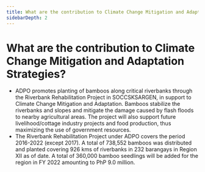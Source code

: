 ```yaml
---
title: What are the contribution to Climate Change Mitigation and Adaptation Strategies?
sidebarDepth: 2
---
```


# What are the contribution to Climate Change Mitigation and Adaptation Strategies?


 - ADPO promotes planting of bamboos along critical riverbanks through the Riverbank Rehabilitation Project in SOCCSKSARGEN, in support to Climate Change Mitigation and Adaptation. Bamboos stabilize the riverbanks and slopes and mitigate the damage caused by flash floods to nearby agricultural areas. The project will also support future livelihood/cottage industry projects and food production, thus maximizing the use of government resources.
 - The Riverbank Rehabilitation Project under ADPO covers the period 2016-2022 (except 2017). A total of 738,552 bamboos was distributed and planted covering 926 kms of riverbanks in 232 barangays in Region XII as of date. A total of 360,000 bamboo seedlings will be added for the region in FY 2022 amounting to PhP 9.0 million.
